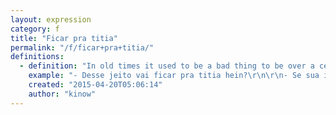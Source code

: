 ```yaml
---
layout: expression
category: f
title: "Ficar pra titia"
permalink: "/f/ficar+pra+titia/"
definitions:
  - definition: "In old times it used to be a bad thing to be over a certain age and single. The same used to be true in Brazil, and this expression designated these women over 20 or 30 as \"titias\" (aunts).\n\nNowadays it's still used to tease someone, specially older sisters that are single but with younger sister/brothers (or even most of her friends) that have already married.\n\nThe direct translation would be \"stay for aunt\" or \"become an aunt\". That doesn't make much sense in Portuguese if not used as an expression."
    example: "- Desse jeito vai ficar pra titia hein?\r\n\r\n- Se sua irm\u00e3 n\u00e3o arrumar um namorado logo ela vai ficar pra titia."
    created: "2015-04-20T05:06:14"
    author: "kinow"
---
```


